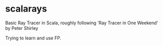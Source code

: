 # scalarays
Basic Ray Tracer in Scala, roughly following 'Ray Tracer in One Weekend' by Peter Shirley 

Trying to learn and use FP.
